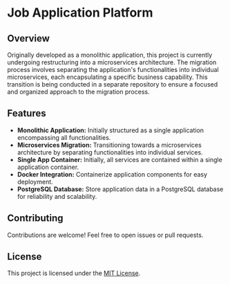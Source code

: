 # Job Application Platform

## Overview
Originally developed as a monolithic application, this project is currently undergoing restructuring into a microservices architecture. The migration process involves separating the application's functionalities into individual microservices, each encapsulating a specific business capability. This transition is being conducted in a separate repository to ensure a focused and organized approach to the migration process.

## Features
- **Monolithic Application:** Initially structured as a single application encompassing all functionalities.
- **Microservices Migration:** Transitioning towards a microservices architecture by separating functionalities into individual services.
- **Single App Container:** Initially, all services are contained within a single application container.
- **Docker Integration:** Containerize application components for easy deployment.
- **PostgreSQL Database:** Store application data in a PostgreSQL database for reliability and scalability.

## Contributing
Contributions are welcome! Feel free to open issues or pull requests.

## License
This project is licensed under the [MIT License](LICENSE).
